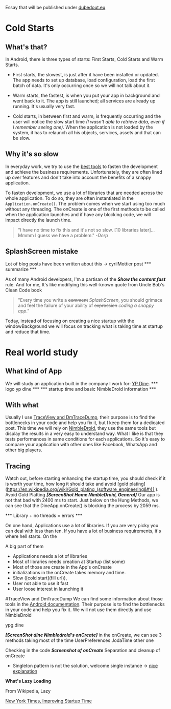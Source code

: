 Essay that will be published under [dubedout.eu](http://dubedout.eu)

# Cold Starts
## What's that?
In Android, there is three types of starts: First Starts, Cold Starts and Warm Starts.

- First starts, the slowest, is just after it have been installed or updated. The app needs to set up database, load configuration, load the first batch of data. It's only occurring once so we will not talk about it.

- Warm starts, the fastest, is when you put your app in background and went back to it. The app is still launched; all services are already up running. It's usually very fast.

- Cold starts, in between first and warm, is frequently occurring and the user will notice the slow start time *(I wasn't able to retrieve data, even if I remember seeing one)*. When the application is not loaded by the system, it has to relaunch all his objects, services, assets and that can be slow.

## Why it's so slow
In everyday work, we try to use the [best tools](https://github.com/codepath/android_guides/wiki/Must-Have-Libraries) to fasten the development and achieve the business requirements. Unfortunately, they are often lined up over features and don't take into account the benefits of a snappy application.

To fasten development, we use a lot of libraries that are needed across the whole application. To do so, they are often instantiated in the ```Application.onCreate()```. The problem comes when we start using too much without any threading. The onCreate is one of the first methods to be called when the application launches and if have any blocking code, we will impact directly the launch time.

> "I have no time to fix this and it's not so slow. [10 libraries later]... Mmmm I guess we have a problem." -*Derp*

## SplashScreen mistake
Lot of blog posts have been written about this -> cyrilMottier post
*** summarize ***

As of many Android developers, I'm a partisan of the ***Show the content fast*** rule. And for me, It's like modifying this well-known quote from Uncle Bob's Clean Code book
> "Every time you write a ~~comment~~ *SplashScreen*, you should grimace and feel the failure of your ability of ~~expression~~ *coding a snappy app*."

Today, instead of focusing on creating a nice startup with the windowBackground we will focus on tracking what is taking time at startup and reduce that time.

# Real world study
## What kind of App
We will study an application built in the company I work for: [YP Dine](https://play.google.com/store/apps/details?id=com.ypg.dine).
*** logo yp dine ***
*** startup time and basic NimbleDroid information ***

## With what
Usually I use [TraceView and DmTraceDump](http://developer.android.com/tools/debugging/debugging-tracing.html), their purpose is to find the bottlenecks in your code and help you fix it, but I keep them for a dedicated post. This time we will rely on [NimbleDroid](https://nimbledroid.com/), they use the same tools but display the results in a very easy to understand way. What I like is that they tests performances in same conditions for each applications. So it's easy to compare your application with other ones like Facebook, WhatsApp and other big players.

## Tracing
Watch out, before starting enhancing the startup time, you should check if it is worth your time, how long it should take and avoid [gold plating](https://en.wikipedia.org/wiki/Gold_plating_(software_engineering&#41;).
Avoid Gold Platting
***[ScreenShot Home NimbleDroid, General]***
Our app is not that bad with 2400 ms to start. Just below on the Hung Methods, we can see that the DineApp.onCreate() is blocking the process by 2059 ms.  















*** Library + no threads = errors ***

On one hand,
Applications use a lot of libraries. If you are very picky you can deal with less than ten. If you have a lot of business requirements, it's where hell starts. On the

A big part of them
- Applications needs a lot of libraries
- Most of libraries needs creation at Startup (list some)
- Most of those are create in the App's onCreate
- initializations in the onCreate takes memory and time.
- Slow ([cold start](fill url)),
- User not able to use it fast
- User loose interest in launching it



#TraceView and DmTraceDump
We can find some information about those tools in the [Android documentation](http://developer.android.com/tools/debugging/debugging-tracing.html). Their purpose is to find the bottlenecks in your code and help you fix it. We will not use them directly and use NimbleDroid

ypg.dine

***[ScreenShot dine Nimbledroid's onCreate]***
in the onCreate, we can see 3 methods taking most of the time
UserPreferences
JodaTime
other one

Checking in the code
***Screenshot of onCreate***
Separation and cleanup of onCreate



- Singleton pattern is not the solution, welcome single instance
-> [nice explanation](http://programmers.stackexchange.com/a/40610/212413)




**What's Lazy Loading**

From Wikipedia, Lazy


[New York Times, Improving Startup Time](http://open.blogs.nytimes.com/2016/02/11/improving-startup-time-in-the-nytimes-android-app/?_r=0)
